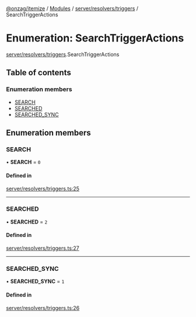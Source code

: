 [@onzag/itemize](../README.md) / [Modules](../modules.md) / [server/resolvers/triggers](../modules/server_resolvers_triggers.md) / SearchTriggerActions

# Enumeration: SearchTriggerActions

[server/resolvers/triggers](../modules/server_resolvers_triggers.md).SearchTriggerActions

## Table of contents

### Enumeration members

- [SEARCH](server_resolvers_triggers.SearchTriggerActions.md#search)
- [SEARCHED](server_resolvers_triggers.SearchTriggerActions.md#searched)
- [SEARCHED\_SYNC](server_resolvers_triggers.SearchTriggerActions.md#searched_sync)

## Enumeration members

### SEARCH

• **SEARCH** = `0`

#### Defined in

[server/resolvers/triggers.ts:25](https://github.com/onzag/itemize/blob/a24376ed/server/resolvers/triggers.ts#L25)

___

### SEARCHED

• **SEARCHED** = `2`

#### Defined in

[server/resolvers/triggers.ts:27](https://github.com/onzag/itemize/blob/a24376ed/server/resolvers/triggers.ts#L27)

___

### SEARCHED\_SYNC

• **SEARCHED\_SYNC** = `1`

#### Defined in

[server/resolvers/triggers.ts:26](https://github.com/onzag/itemize/blob/a24376ed/server/resolvers/triggers.ts#L26)
